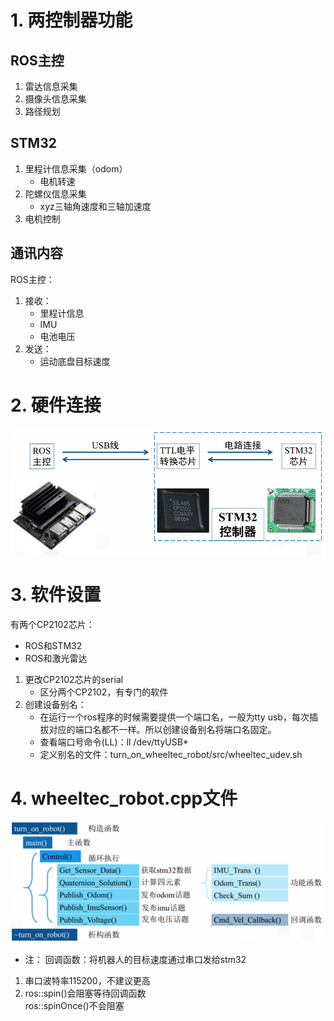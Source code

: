 # 1. 两控制器功能

## ROS主控
1. 雷达信息采集
2. 摄像头信息采集
3. 路径规划

## STM32

1. 里程计信息采集（odom）
    - 电机转速
2. 陀螺仪信息采集
    - xyz三轴角速度和三轴加速度
3. 电机控制

## 通讯内容

ROS主控：  
1. 接收：  
    - 里程计信息
    - IMU
    - 电池电压
2. 发送：  
    - 运动底盘目标速度

# 2. 硬件连接

![alt text](image.png)

# 3. 软件设置
有两个CP2102芯片：
- ROS和STM32
- ROS和激光雷达

1. 更改CP2102芯片的serial  
    - 区分两个CP2102，有专门的软件
2. 创建设备别名：  
    - 在运行一个ros程序的时候需要提供一个端口名，一般为tty usb，每次插拔对应的端口名都不一样。所以创建设备别名将端口名固定。   
    - 查看端口号命令(LL)：ll /dev/ttyUSB*
    - 定义别名的文件：turn_on_wheeltec_robot/src/wheeltec_udev.sh

# 4. wheeltec_robot.cpp文件

![alt text](image-1.png)

- 注： 回调函数：将机器人的目标速度通过串口发给stm32

1. 串口波特率115200，不建议更高
2. ros::spin()会阻塞等待回调函数  
   ros::spinOnce()不会阻塞
